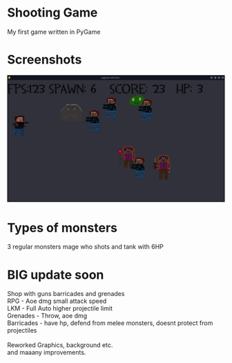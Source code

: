 # Shooting Game 
My first game written in PyGame

# Screenshots
![](ss.png)

# Types of monsters

3 regular monsters
mage who shots
and tank with 6HP 

# BIG update soon

Shop with guns barricades and grenades
<br>
RPG - Aoe dmg small attack speed
<br>
LKM - Full Auto higher projectile limit
<br>
Grenades - Throw, aoe dmg
<br> 
Barricades - have hp, defend from melee monsters, doesnt protect from projectiles
<br>
<br>
Reworked Graphics, background etc.
<br>
and maaany improvements.

